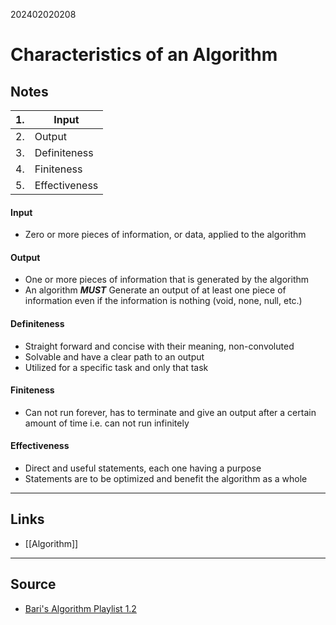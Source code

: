 202402020208
# Characteristics of an Algorithm

## Notes

| 1. | Input |
| ---- | ---- |
| 2. | Output |
| 3. | Definiteness |
| 4. | Finiteness |
| 5. | Effectiveness |
#### Input
- Zero or more pieces of information, or data, applied to the algorithm
#### Output
- One or more pieces of information that is generated by the algorithm
- An algorithm **_MUST_** Generate an output of at least one piece of information even if the information is nothing (void, none, null, etc.)
#### Definiteness
- Straight forward and concise with their meaning, non-convoluted
- Solvable and have a clear path to an output
- Utilized for a specific task and only that task
#### Finiteness
- Can not run forever, has to terminate and give an output after a certain amount of time i.e. can not run infinitely
#### Effectiveness
- Direct and useful statements, each one having a purpose
- Statements are to be optimized and benefit the algorithm as a whole

---
## Links

- [[Algorithm]]

---

## Source

- [Bari's Algorithm Playlist 1.2](https://youtu.be/FbYzBWdhMb0?si=zvsB-RhXauYmSxgl)